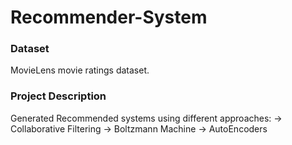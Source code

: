 # Recommender-System

### Dataset
MovieLens movie ratings dataset.

### Project Description
Generated Recommended systems using different approaches:
-> Collaborative Filtering
-> Boltzmann Machine
-> AutoEncoders
